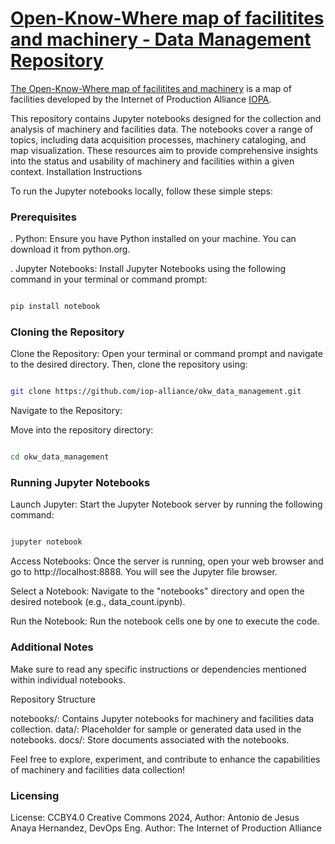 # [Open-Know-Where map of facilitites and machinery - Data Management Repository](https://map.internetofproduction.org/)

[The Open-Know-Where map of facilitites and machinery](https://map.internetofproduction.org/) is a map of facilities developed by the Internet of Production Alliance [IOPA](http://internetofproduction.org/).

This repository contains Jupyter notebooks designed for the collection and analysis of machinery and facilities data. The notebooks cover a range of topics, including data acquisition processes, machinery cataloging, and map visualization. These resources aim to provide comprehensive insights into the status and usability of machinery and facilities within a given context.
Installation Instructions

To run the Jupyter notebooks locally, follow these simple steps:

### Prerequisites

. Python:
Ensure you have Python installed on your machine. You can download it from python.org.

. Jupyter Notebooks:
Install Jupyter Notebooks using the following command in your terminal or command prompt:

```bash

pip install notebook
```

### Cloning the Repository

Clone the Repository:
Open your terminal or command prompt and navigate to the desired directory. Then, clone the repository using:

```bash

git clone https://github.com/iop-alliance/okw_data_management.git
```

Navigate to the Repository:

Move into the repository directory:

```bash

cd okw_data_management
```

### Running Jupyter Notebooks

Launch Jupyter:
Start the Jupyter Notebook server by running the following command:

```bash

jupyter notebook
```

Access Notebooks:
Once the server is running, open your web browser and go to http://localhost:8888. You will see the Jupyter file browser.

Select a Notebook:
Navigate to the "notebooks" directory and open the desired notebook (e.g., data_count.ipynb).

Run the Notebook:
Run the notebook cells one by one to execute the code.

### Additional Notes

Make sure to read any specific instructions or dependencies mentioned within individual notebooks.

Repository Structure

notebooks/: Contains Jupyter notebooks for machinery and facilities data collection.
data/: Placeholder for sample or generated data used in the notebooks.
docs/: Store documents associated with the notebooks.

Feel free to explore, experiment, and contribute to enhance the capabilities of machinery and facilities data collection!

### Licensing
License: CCBY4.0 Creative Commons 2024,
Author: Antonio de Jesus Anaya Hernandez, DevOps Eng.
Author: The Internet of Production Alliance